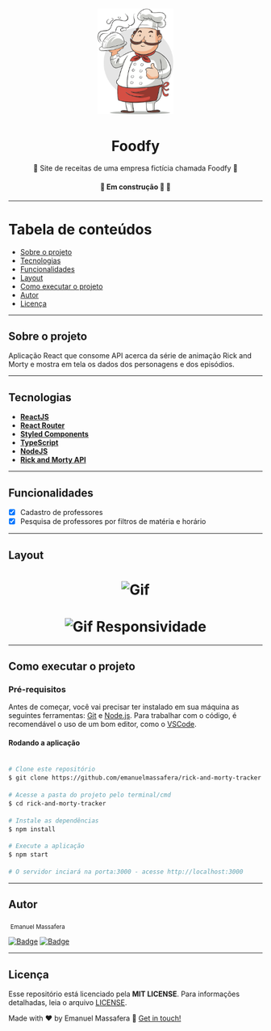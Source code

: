 <h1 align="center">
    <img alt="Chef" src="./public/assets/chef.png" width="150px" />
</h1>

<h1 align="center">Foodfy</h1>

<p align="center">🍴 Site de receitas de uma empresa fictícia chamada Foodfy 🍴</p>

<h4 align="center">🚧   Em construção 🚀 🚧</h4>

---

Tabela de conteúdos
=================
<!--ts-->
   * [Sobre o projeto](#-sobre-o-projeto)
   * [Tecnologias](#-tecnologias)
   * [Funcionalidades](#-funcionalidades)
   * [Layout](#-layout)
   * [Como executar o projeto](#-como-executar-o-projeto)
   * [Autor](#-autor)
   * [Licença](#-licenca)
<!--te-->

---

## Sobre o projeto <a name="-sobre-o-projeto" style="text-decoration:none"></a>

Aplicação React que consome API acerca da série de animação Rick and Morty e mostra em tela os dados dos personagens e dos episódios. 

---

## Tecnologias <a name="-tecnologias" style="text-decoration:none"></a>

- **[ReactJS](https://reactjs.org/)**
- **[React Router](https://reactrouter.com/web/guides/quick-start)**
- **[Styled Components](https://styled-components.com/)**
- **[TypeScript](https://www.typescriptlang.org/)**
- **[NodeJS](https://nodejs.org/en/)**
- **[Rick and Morty API](https://rickandmortyapi.com/)**

---

## Funcionalidades <a name="-funcionalidades" style="text-decoration:none"></a>

- [x] Cadastro de professores
- [x] Pesquisa de professores por filtros de matéria e horário

---

## Layout <a name="-layout" style="text-decoration:none"></a>

<h1 align="center">
    <img alt="Gif" src="./public/RickAndMortyTracker.gif" width="800px" />
</h1>

<h1 align="center">
    <img alt="Gif Responsividade" src="./public/RickAndMortyTrackerResponsive.gif" width="800px" />
</h1>

---

## Como executar o projeto <a name="-como-executar-o-projeto" style="text-decoration:none"></a>

### Pré-requisitos

Antes de começar, você vai precisar ter instalado em sua máquina as seguintes ferramentas:
[Git](https://git-scm.com) e [Node.js](https://nodejs.org/en/). Para trabalhar com o código, é recomendável o uso de um bom editor, como o [VSCode](https://code.visualstudio.com/).

#### Rodando a aplicação

```bash

# Clone este repositório
$ git clone https://github.com/emanuelmassafera/rick-and-morty-tracker.git

# Acesse a pasta do projeto pelo terminal/cmd
$ cd rick-and-morty-tracker

# Instale as dependências
$ npm install

# Execute a aplicação
$ npm start

# O servidor inciará na porta:3000 - acesse http://localhost:3000

```
---

## Autor <a name="-autor" style="text-decoration:none"></a>

<img style="border-radius: 50%;" src="https://avatars1.githubusercontent.com/u/65625500?s=460&u=eb9e300de61698fc8531949a451ce2f0e9da46f9&v=4" width="100px;" alt=""/>
<sub>Emanuel Massafera</sub>

<b></b>

[![Badge](https://img.shields.io/static/v1?label=&message=Emanuel&color=blue&style=flat-square&logo=Linkedin&logoColor=white&link=https://www.linkedin.com/in/emanuelmassafera/)](https://www.linkedin.com/in/emanuelmassafera/) [![Badge](https://img.shields.io/static/v1?label=&message=emanuel301@live.com&color=0078D4&style=flat-square&logo=Microsoft-Outlook&logoColor=white&link=mailto:emanuel301@live.com)](mailto:emanuel301@live.com)

---

## Licença <a name="-licenca" style="text-decoration:none"></a>

Esse repositório está licenciado pela **MIT LICENSE**. Para informações detalhadas, leia o arquivo [LICENSE](https://github.com/emanuelmassafera/rick-and-morty-tracker/blob/master/LICENSE). 

Made with ♥ by Emanuel Massafera :wave: [Get in touch!](https://www.linkedin.com/in/emanuelmassafera/)
